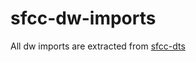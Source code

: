 # sfcc-dw-imports

All dw imports are extracted from [sfcc-dts](https://github.com/openmindlab/sfcc-dts)
